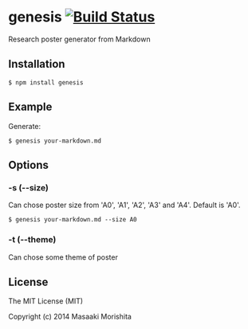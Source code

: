 # genesis [![Build Status](https://travis-ci.org/morishitter/genesis.svg)](https://travis-ci.org/morishitter/genesis)

Research poster generator from Markdown

## Installation

```shell
$ npm install genesis
```

## Example

Generate:

```shell
$ genesis your-markdown.md
```

## Options

### -s (--size)
Can chose poster size from 'A0', 'A1', 'A2', 'A3' and 'A4'. Default is 'A0'.

```shell
$ genesis your-markdown.md --size A0
```

### -t (--theme)
Can chose some theme of poster

## License

The MIT License (MIT)

Copyright (c) 2014 Masaaki Morishita
